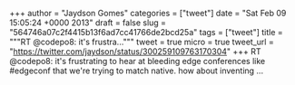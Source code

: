 
+++
author = "Jaydson Gomes"
categories = ["tweet"]
date = "Sat Feb 09 15:05:24 +0000 2013"
draft = false
slug = "564746a07c2f4415b13f6ad7cc41766de2bcd25a"
tags = ["tweet"]
title = """RT @codepo8: it's frustra..."""
tweet = true
micro = true
tweet_url = "https://twitter.com/jaydson/status/300259109763170304"
+++
RT @codepo8: it's frustrating to hear at bleeding edge conferences like #edgeconf that we're trying to match native. how about inventing ...

